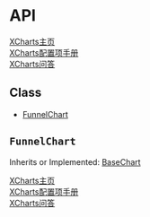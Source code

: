 # API

[XCharts主页](https://github.com/XCharts-Team/XCharts)</br>
[XCharts配置项手册](XChartsConfiguration-ZH.md)</br>
[XCharts问答](XChartsFAQ-ZH.md)

## Class

- [FunnelChart](#FunnelChart)

## `FunnelChart`

Inherits or Implemented: [BaseChart](#BaseChart)

[XCharts主页](https://github.com/XCharts-Team/XCharts)</br>
[XCharts配置项手册](XChartsConfiguration-ZH.md)</br>
[XCharts问答](XChartsFAQ-ZH.md)
